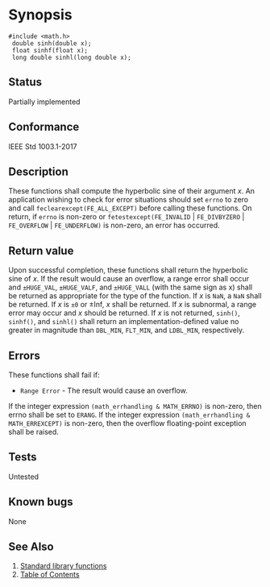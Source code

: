 # Synopsis 
`#include <math.h>`</br>
` double sinh(double x);`</br>
` float sinhf(float x);`</br>
` long double sinhl(long double x);`</br>

## Status
Partially implemented
## Conformance
IEEE Std 1003.1-2017
## Description


These functions shall compute the hyperbolic sine of their argument _x_.
An application wishing to check for error situations should set `errno` to zero and call
`feclearexcept(FE_ALL_EXCEPT)` before calling these functions. On return, if `errno` is non-zero or
`fetestexcept(FE_INVALID` | `FE_DIVBYZERO` | `FE_OVERFLOW` | `FE_UNDERFLOW)` is non-zero, an error has occurred.


## Return value


Upon successful completion, these functions shall return the hyperbolic sine of _x_.
If the result would cause an overflow, a range error shall occur and `±HUGE_VAL`, `±HUGE_VALF`, and `±HUGE_VALL`
(with the same sign as x) shall be returned as appropriate for the type of the function.
  If
_x_ is `NaN`, a `NaN` shall be returned.
If _x_ is `±0` or ±Inf, _x_ shall be returned.
If _x_ is subnormal, a range error may occur
  and _x_ should be returned. 
  If
_x_ is not returned, `sinh()`, `sinhf()`, and `sinhl()` shall return an implementation-defined value no greater
in magnitude than `DBL_MIN`, `FLT_MIN`, and `LDBL_MIN`, respectively. 


## Errors


These functions shall fail if:

* `Range Error` - The result would cause an overflow. 

If the integer expression `(math_errhandling & MATH_ERRNO)` is non-zero, then errno shall be set to `ERANG`. If
the integer expression `(math_errhandling & MATH_ERREXCEPT)` is non-zero, then the overflow floating-point exception shall
be raised.

## Tests

Untested

## Known bugs

None

## See Also 
1. [Standard library functions](../README.md)
2. [Table of Contents](../../../README.md)

